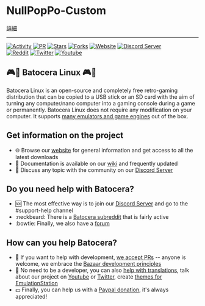 # NullPopPo-Custom
[詳細](https://github.com/NullPopPoLab/batocera.linux/blob/master/!NullPopPo-Custom.md)

---
[![Activity](https://img.shields.io/github/commit-activity/m/batocera-linux/batocera.linux)](https://github.com/batocera-linux/batocera.linux)
[![PR](https://img.shields.io/github/issues-pr-closed/batocera-linux/batocera.linux)](https://github.com/batocera-linux/batocera.linux)
[![Stars](https://img.shields.io/github/stars/batocera-linux?style=social)](https://github.com/batocera-linux/batocera.linux)
[![Forks](https://img.shields.io/github/forks/batocera-linux/batocera.linux?style=social)](https://github.com/batocera-linux/batocera.linux)
[![Website](https://img.shields.io/website?down_color=red&down_message=down&up_color=green&up_message=up&url=https%3A%2F%2Fwww.batocera.org)](https://www.batocera.org)
[![Discord Server](https://img.shields.io/discord/357518249883205632.svg)](https://discord.com/invite/JXhfRTr)\
[![Reddit](https://img.shields.io/reddit/subreddit-subscribers/batocera?style=social)](https://www.reddit.com/r/batocera/)
[![Twitter](https://img.shields.io/twitter/follow/batocera_linux?style=social)](https://twitter.com/batocera_linux/)
[![Youtube](https://img.shields.io/youtube/channel/views/UClFpqHKoXsOIV-GjyZqoZcw?style=social)](https://www.youtube.com/channel/UClFpqHKoXsOIV-GjyZqoZcw/featured)

## :video_game::penguin: Batocera Linux :video_game::penguin:
Batocera Linux is an open-source and completely free retro-gaming distribution that can be copied to a USB stick or an SD card with the aim of turning any computer/nano computer into a gaming console during a game or permanently. Batocera Linux does not require any modification on your computer. It supports [many emulators and game engines](https://www.batocera.org/compatibility.php) out of the box. 

## Get information on the project

 - :globe_with_meridians: Browse our [website](https://batocera.org/) for general information and get access to all the latest downloads
 - :memo: Documentation is available on our [wiki](https://wiki.batocera.org/doku.php) and frequently updated
 - :speech_balloon: Discuss any topic with the community on our [Discord Server](https://discord.gg/ndyUKA5)

## Do you need help with Batocera?

 - :sos: The most effective way is to join our [Discord Server](https://discord.gg/ndyUKA5) and go to the \#support-help channel
 - :neckbeard: There is a [Batocera subreddit](https://www.reddit.com/r/batocera/) that is fairly active
 - :bowtie: Finally, we also have a [forum](https://forum.batocera.org/public/) 

## How can you help Batocera?

 - :wrench: If you want to help with development, [we accept PRs](https://makeapullrequest.com/) -- anyone is welcome, we embrace the [Bazaar development principles](https://en.wikipedia.org/wiki/The_Cathedral_and_the_Bazaar)
 - :art: No need to be a developer, you can also [help with translations](https://wiki.batocera.org/help_with_translation), talk about our project on [Youtube](https://www.youtube.com/channel/UClFpqHKoXsOIV-GjyZqoZcw/featured) or [Twitter](https://twitter.com/batocera_linux/), create [themes for EmulationStation](https://wiki.batocera.org/themes)
 - :dollar: Finally, you can help us with a [Paypal donation](https://www.paypal.com/paypalme/nadenislamarre), it's always appreciated!

